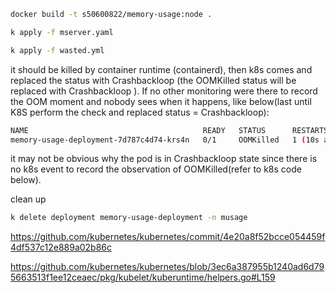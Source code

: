 ```bash
docker build -t s50600822/memory-usage:node .

k apply -f mserver.yaml

k apply -f wasted.yml

```

it should be killed by container runtime (containerd), then k8s comes and replaced the status with Crashbackloop (the OOMKilled status will be replaced with Crashbackloop ).
If no other monitoring were there to record the OOM moment and nobody sees when it happens, like below(last until K8S perform the check and replaced status = Crashbackloop):
```bash
NAME                                       READY   STATUS      RESTARTS      AGE
memory-usage-deployment-7d787c4d74-krs4n   0/1     OOMKilled   1 (10s ago)   39s
```
it may not be obvious why the pod is in Crashbackloop state since there is no k8s event to record the observation of OOMKilled(refer to k8s code below).

clean up
```bash
k delete deployment memory-usage-deployment -n musage
```



https://github.com/kubernetes/kubernetes/commit/4e20a8f52bcce054459f4df537c12e889a02b86c

https://github.com/kubernetes/kubernetes/blob/3ec6a387955b1240ad6d795663513f1ee12ceaec/pkg/kubelet/kuberuntime/helpers.go#L159